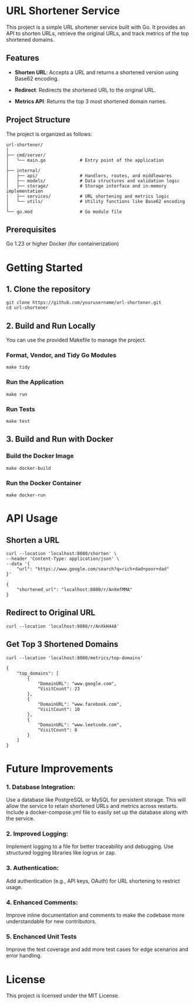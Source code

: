 # URL Shortener Service
This project is a simple URL shortener service built with Go. It provides an API to shorten URLs, retrieve the original URLs, and track metrics of the top shortened domains.

## Features
* __Shorten URL__: Accepts a URL and returns a shortened version using Base62 encoding.

* __Redirect__: Redirects the shortened URL to the original URL.

* __Metrics API__: Returns the top 3 most shortened domain names.

## Project Structure
The project is organized as follows:
```
url-shortener/
│
├── cmd/server/
│   └── main.go             # Entry point of the application
│
├── internal/
│   ├── api/                # Handlers, routes, and middlewares
│   ├── models/             # Data structures and validation logic
│   ├── storage/            # Storage interface and in-memory implementation
│   ├── services/           # URL shortening and metrics logic
│   └── utils/              # Utility functions like Base62 encoding
│
└── go.mod                  # Go module file
```
## Prerequisites
Go 1.23 or higher
Docker (for containerization)

# Getting Started
## 1. Clone the repository
```
git clone https://github.com/yourusername/url-shortener.git
cd url-shortener
```
## 2. Build and Run Locally
You can use the provided Makefile to manage the project.
### Format, Vendor, and Tidy Go Modules
```
make tidy
```
### Run the Application
```
make run
```
### Run Tests
```
make test
```
## 3. Build and Run with Docker
### Build the Docker Image
```
make docker-build
```
### Run the Docker Container
```
make docker-run
```
# API Usage
## Shorten a URL
```
curl --location 'localhost:8080/shorten' \
--header 'Content-Type: application/json' \
--data '{
    "url": "https://www.google.com/search?q=rich+dad+poor+dad"
}'
```
```
{
    "shortened_url": "localhost:8080/r/AnXmfMMA"
}
```
## Redirect to Original URL
```
curl --location 'localhost:8080/r/AnXkH44A'
```
## Get Top 3 Shortened Domains
```
curl --location 'localhost:8080/metrics/top-domains'
```
```
{
    "top_domains": [
        {
            "DomainURL": "www.google.com",
            "VisitCount": 23
        },
        {
            "DomainURL": "www.facebook.com",
            "VisitCount": 10
        },
        {
            "DomainURL": "www.leetcode.com",
            "VisitCount": 8
        }
    ]
}
```
# Future Improvements
### 1. Database Integration:
Use a database like PostgreSQL or MySQL for persistent storage. This will allow the service to retain shortened URLs and metrics across restarts.
Include a docker-compose.yml file to easily set up the database along with the service.
### 2. Improved Logging:
Implement logging to a file for better traceability and debugging.
Use structured logging libraries like logrus or zap.
### 3. Authentication:
Add authentication (e.g., API keys, OAuth) for URL shortening to restrict usage.
### 4. Enhanced Comments:
Improve inline documentation and comments to make the codebase more understandable for new contributors.
### 5. Enchanced Unit Tests
Improve the test coverage and add more test cases for edge scenarios and error handling. 

# License
This project is licensed under the MIT License.
